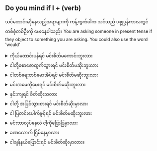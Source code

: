 ## Do you mind if I + (verb)

သင်တောင်းဆိုနေသည့်အရာများကို ကန့်ကွက်ပါက သင်သည် ပစ္စုပ္ပန်ကာလတွင် တစ်စုံတစ်ဦးကို မေးနေပါသည်။
You are asking someone in present tense if they object to something you are asking.
You could also use the word 'would'

<details>
<summary>ကိုယ်​​တောင်းပန်​ရင်​ မင်းစိတ်​မ​ကောင်းဘူးလား</summary>
"Do you mind if I excuse myself?"
</details>
<details>
<summary>ငါတို့စောစောထွက်သွားရင် မင်းစိတ်မဆိုးဘူးလား</summary>

"Do you mind if we left early?"
</details>
<details>
<summary>ငါတစ်ရေးတစ်မောအိပ်ရင် မင်းစိတ်မဆိုးဘူးလား</summary>

"Do you mind if I take a nap?"
</details>
<details>
<summary>မင်းအမေကိုမေးရင် မင်းစိတ်မဆိုးဘူးလား</summary>

"Do you mind if I ask your mom?"
</details>
<details>
<summary>နှင်းကျရင် စိတ်ဆိုးသလား</summary>

"Do you mind if it snows?"
</details>

<details>
<summary>ငါတို့ အပြင်သွားစားရင် မင်းစိတ်ဆိုးမှာလား</summary>
"Would you mind if we went out to eat?"
</details>
<details>
<summary>ငါ ပြတင်းပေါက်ဖွင့်ရင် မင်းစိတ်မဆိုးဘူးလား</summary>

"Would you mind if I opened the window?"
</details>
<details>
<summary>မင်းဘာလုပ်​​နေလဲ ငါ့ကို​ပြောပြမှာလား</summary>

"Would you mind telling me what you're doing?"
</details>
<details>
<summary>ခဏလောက် ငြိမ်နေမှာလား</summary>

"Would you mind being quiet for a minute?"
</details>
<details>
<summary>ငါချန်နယ်ပြောင်းရင် မင်းစိတ်ဆိုးမှာလား။</summary>

"Would you mind if I changed the channel?"
</details>